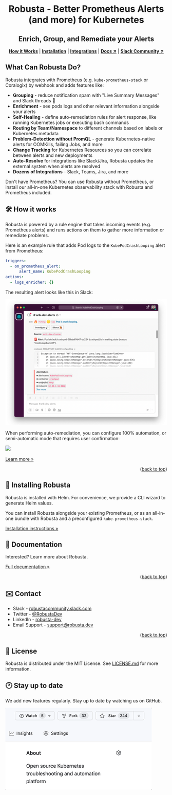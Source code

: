 <div id="top"></div>

<div align="center">
  <h1 align="center">Robusta - Better Prometheus Alerts (and more) for Kubernetes</h1>
  <h2 align="center">Enrich, Group, and Remediate your Alerts</h2>
  <p align="center">
    <a href="#%EF%B8%8F-how-it-works"><strong>How it Works</strong></a> |
    <a href="#-installing-robusta"><strong>Installation</strong></a> | 
    <a href="#installing-robusta"><strong>Integrations</strong></a> |
    <a href="https://docs.robusta.dev/master/index.html"><strong>Docs ↗</strong></a> |
    <a href="https://bit.ly/robusta-slack"><strong>Slack Community ↗</strong></a>
  </p>
</div>

## What Can Robusta Do?

Robusta integrates with Prometheus (e.g. `kube-prometheus-stack` or Coralogix) by webhook and adds features like: 

* **Grouping** - reduce notification spam with "Live Summary Messages" and Slack threads 🧵
* **Enrichment** - see pods logs and other relevant information alongside your alerts
* **Self-Healing** - define auto-remediation rules for alert response, like running Kubernetes jobs or executing bash commands
* **Routing by Team/Namespace** to different channels based on labels or Kubernetes metadata
* **Problem-Detection without PromQL** - generate Kubernetes-native alerts for OOMKills, failing Jobs, and more
* **Change Tracking** for Kubernetes Resources so you can correlate between alerts and new deployments
* **Auto-Resolve** for integrations like Slack/Jira, Robusta updates the external system when alerts are resolved
* **Dozens of Integrations** - Slack, Teams, Jira, and more

Don't have Prometheus? You can use Robusta without Prometheus, or install our all-in-one Kubernetes observability stack with Robusta and Prometheus included.

## 🛠️ How it works

Robusta is powered by a rule engine that takes incoming events (e.g. Prometheus alerts) and runs actions on them to gather more information or remediate problems. 

Here is an example rule that adds Pod logs to the `KubePodCrashLooping` alert from Prometheus:

```yaml
triggers:
  - on_prometheus_alert:
      alert_name: KubePodCrashLooping
actions:
  - logs_enricher: {}
```

The resulting alert looks like this in Slack:

![](./docs/images/crash-report.png)

When performing auto-remediation, you can configure 100% automation, or semi-automatic mode that requires user confirmation:

![](./docs/images/alert_on_hpa_reached_limit1.png)

[Learn more »](https://docs.robusta.dev/master/how-it-works/index.html)

<p align="right">(<a href="#top">back to top</a>)</p>

## 📒 Installing Robusta

Robusta is installed with Helm. For convenience, we provide a CLI wizard to generate Helm values.

You can install Robusta alongside your existing Prometheus, or as an all-in-one bundle with Robusta and a preconfigured `kube-prometheus-stack`.

[Installation instructions »](https://docs.robusta.dev/master/setup-robusta/installation/index.html)

<!-- <p align="right">(<a href="#top">back to top</a>)</p> -->

## 📝 Documentation
Interested? Learn more about Robusta.

[Full documentation »](https://docs.robusta.dev/master/index.html)
<p align="right">(<a href="#top">back to top</a>)</p>

## ✉️ Contact

* Slack - [robustacommunity.slack.com](https://bit.ly/robusta-slack)
* Twitter - [@RobustaDev](https://twitter.com/RobustaDev)
* LinkedIn - [robusta-dev](https://www.linkedin.com/company/robusta-dev/)
* Email Support - [support@robusta.dev ](mailto:support@robusta.dev )

<p align="right">(<a href="#top">back to top</a>)</p>

## 📑 License
Robusta is distributed under the MIT License. See [LICENSE.md](https://github.com/robusta-dev/robusta/blob/master/LICENSE) for more information.

## 🕐 Stay up to date
We add new features regularly. Stay up to date by watching us on GitHub.

![](./docs/images/star-repo.gif)
